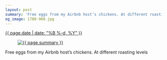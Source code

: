 ```yaml
---
layout: post
summary: 'Free eggs from my Airbnb host’s chickens. At different roasting levels'
og_image: 1780-960.jpg
---
```


<div class="post">
 <time>
  <a href="/1780">
   {{ page.date | date: "%B %-d, %Y" }}
  </a>
 </time>
 <a href="/1780">
  <figure data-taken="6/24/2023">
   <img alt="{{ page.summary }}" sizes="(min-width: 700px) 50vw, calc(100vw - 2rem)" src="{{ site.assets_url }}/1780-480.jpg" srcset="{{ site.assets_url }}/1780-240.jpg 240w, {{ site.assets_url }}/1780-480.jpg 480w, {{ site.assets_url }}/1780-720.jpg 720w, {{ site.assets_url }}/1780-960.jpg 960w"/>
  </figure>
 </a>
 <span>
  Free eggs from my Airbnb host’s chickens. At different roasting levels
 </span>
</div>
